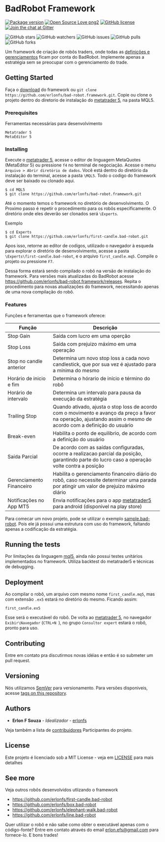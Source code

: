 # BadRobot Framework

[![Package version](https://img.shields.io/github/release/erlonfs/bad-robot.framework.svg?style=flat-square)](https://github.com/erlonfs/bad-robot.framework/releases)
[![Open Source Love png2](https://badges.frapsoft.com/os/v2/open-source.png?v=103)](https://github.com/erlonfs/bad-robot.framework/)
[![GitHub license](https://img.shields.io/github/license/erlonfs/bad-robot.framework.svg)](https://github.com/erlonfs/bad-robot.framework/blob/master/LICENSE)
[![Join the chat at Gitter](https://badges.gitter.im/Join%20Chat.svg)](https://gitter.im/bad-robot-framework/)

![GitHub stars](https://img.shields.io/github/stars/erlonfs/bad-robot.framework.svg?style=social)
![GitHub watchers](https://img.shields.io/github/watchers/erlonfs/bad-robot.framework.svg?style=social)
![GitHub issues](https://img.shields.io/github/issues/erlonfs/bad-robot.framework.svg?style=social)
![GitHub pulls](https://img.shields.io/github/issues-pr/erlonfs/bad-robot.framework.svg?style=social)
![GitHub forks](https://img.shields.io/github/forks/erlonfs/bad-robot.framework.svg?style=social)

Um framework de criação de robôs traders, onde todas as [definições e gerenciamentos](#features) ficam por conta do BadRobot. Implemente apenas a estratégia sem se preocupar com o gerenciamento do trade.

## Getting Started

Faça o [download](https://github.com/erlonfs/bad-robot.framework/archive/master.zip) do framework ou `git clone https://github.com/erlonfs/bad-robot.framework.git`. 
Copie ou clone o projeto dentro do diretorio de instalação do [metatrader 5](https://www.metatrader5.com/pt), na pasta MQL5.

### Prerequisites

Ferramentas necessárias para desenvolvimento

```
Metatrader 5
MetaEditor 5
```

### Installing

Execute o [metatrader 5](https://www.metatrader5.com/pt), acesse o editor de linguagem MetaQuotes (MetaEditor 5) ou pressione `f4` no terminal de negociação. Acesse o menu `Arquivo > Abrir diretório de dados`. Você está dentro do diretório da instalação do terminal, acesse a pasta `\MQL5`. Todo o codigo do framework deve ser baixado ou clonado aqui.

```
$ cd MQL5
$ git clone https://github.com/erlonfs/bad-robot.framework.git
```

Até o momento temos o framework no diretório de desenvolvimento. O Proximo passo é repetir o procedimento para os robôs especificamente. O diretório onde eles deverão ser clonados será `\Experts`.

Exemplo
```
$ cd Experts
$ git clone https://github.com/erlonfs/first-candle.bad-robot.git
```

Apos isso, retorne ao editor de codigos, utilizado o navegador à esqueda para explorar o diretório de desenvolvimento, acesse a pasta `\Experts\first-candle.bad-robot`, e o arquivo `first_candle.mq5`. Compile o projeto ou pressione ``` F7 ```. 

Dessa forma estará sendo compilado o robô na versão de instalação do framework. Para versões mais atualizadas do BadRobot acesse  https://github.com/erlonfs/bad-robot.framework/releases. Repita o procedimento para novas atualizaçôes do framework, necessitando apenas de uma nova compilação do robô.

### Features

Funções e ferramentas que o framework oferece:

| Função | Descrição |
| ------ | ------ |
|Stop Gain | Saída com lucro em uma operção | SIM |
|Stop Loss | Saída com prejuizo máximo em uma operação | SIM|
|Stop no candle anterior | Determina um novo stop loss a cada novo candlestick, que por sua vez é ajustado para a mínima do mesmo | SIM|
|Horário de inicio e fim | Determina o hórario de início e término do robô | SIM|
|Horário de intervalo | Determina um intervalo para pausa da execução da estratégia |SIM |
|Trailing Stop | Quando ativado, ajusta o stop loss de acordo com o movimento e avanço da preço a favor na operação, ajustando assim o mesmo de acordo com a definição do usuário |SIM|
|Break-even | Habilita o ponto de equilibrio, de acordo com a definição do usuário |SIM|
|Saída Parcial | De acordo com as saídas configuradas, ocorre a realizacao parcial da posição, garantindo parte do lucro caso a operação volte contra a posição |SIM|
|Gerenciamento Financeiro | Habilita o gerenciamento financeiro diário do robô, caso necessite determinar uma parada por atingir um valor de prejuizo máximo diário | SIM|
|Notificações no App MT5 | Envia notificações para o app [metatrader5](https://play.google.com/store/apps/details?id=net.metaquotes.metatrader5&hl=pt_BR) para android (disponivel na play store) |SIM|

Para comecar um novo projeto, pode se utilizar o exemplo [sample.bad-robot](https://github.com/erlonfs/sample.bad-robot). Pois ele já possui uma estrutura com uso do framework, faltando apenas a codificação da estratégia.

## Running the tests

Por limitações da linguagem [mql5](https://www.mql5.com/pt), ainda não possui testes unitários implementados no framework. Utiliza backtest do metatrader5 e técnicas de debugging.

## Deployment

Ao compilar o robô, um arquivo com mesmo nome `first_candle.mq5`, mas com extensão `.ex5` estará no diretório do mesmo. Ficando assim:
```
first_candle.ex5
```

Esse será o executável do robô. De volta ao [metatrader 5](https://www.metatrader5.com/pt), no navegador `Exibir\Navegador` (```CTRL+N ```), no grupo `Consultor expert` estará o robô, pronto para uso.

## Contributing

Entre em contato pra discutirmos novas idéias e então é so submeter um pull request.

## Versioning

Nós utilizamos  [SemVer](http://semver.org/) para versionamento. Para versões disponiveis, acesse [tags on this repository](https://github.com/erlonfs/bad-robot.framework/tags). 

## Authors

* **Erlon F Souza** - *Idealizador* - [erlonfs](https://github.com/erlonfs)

Veja também a lista de  [contribuidores](https://github.com/erlonfs/bad-robot.framework/graphs/contributors) Participantes do projeto.

## License

Este projeto é licenciado sob a MIT License - veja em [LICENSE](LICENSE) para mais detalhes

## See more

Veja outros robôs desenvolvidos utlizando o framework

* https://github.com/erlonfs/first-candle.bad-robot
* https://github.com/erlonfs/box.bad-robot
* https://github.com/erlonfs/elephant-walk.bad-robot
* https://github.com/erlonfs/line.bad-robot

Quer utilizar o robô e não sabe como obter o executável apenas com o código-fonte? Entre em contato através do email erlon.efs@gmail.com para fornece-lo. E bons trades!

